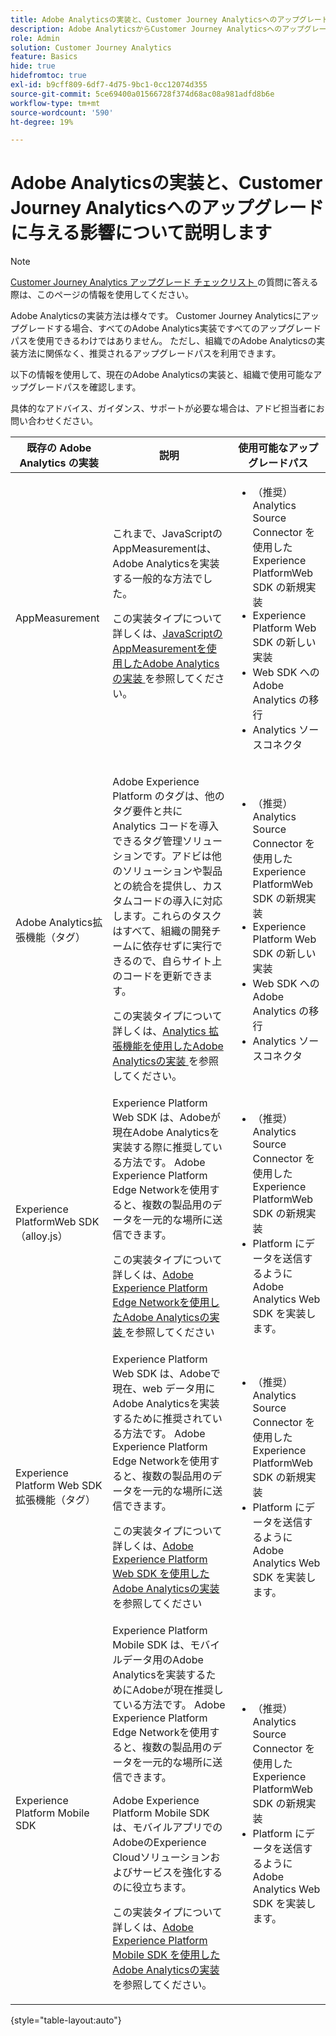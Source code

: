 ```yaml
---
title: Adobe Analyticsの実装と、Customer Journey Analyticsへのアップグレードに与える影響について説明します
description: Adobe AnalyticsからCustomer Journey Analyticsへのアップグレードに推奨されるパスについて説明します
role: Admin
solution: Customer Journey Analytics
feature: Basics
hide: true
hidefromtoc: true
exl-id: b9cff809-6df7-4d75-9bc1-0cc12074d355
source-git-commit: 5ce69400a01566728f374d68ac08a981adfd8b6e
workflow-type: tm+mt
source-wordcount: '590'
ht-degree: 19%

---
```


# Adobe Analyticsの実装と、Customer Journey Analyticsへのアップグレードに与える影響について説明します

>[!NOTE]
> 
>[Customer Journey Analytics アップグレード チェックリスト ](https://gigazelle.github.io/cja-ttv/) の質問に答える際は、このページの情報を使用してください。

Adobe Analyticsの実装方法は様々です。 Customer Journey Analyticsにアップグレードする場合、すべてのAdobe Analytics実装ですべてのアップグレードパスを使用できるわけではありません。 ただし、組織でのAdobe Analyticsの実装方法に関係なく、推奨されるアップグレードパスを利用できます。

以下の情報を使用して、現在のAdobe Analyticsの実装と、組織で使用可能なアップグレードパスを確認します。

具体的なアドバイス、ガイダンス、サポートが必要な場合は、アドビ担当者にお問い合わせください。

| 既存の Adobe Analytics の実装 | 説明 | 使用可能なアップグレードパス |
|---------|----------|----------|
| AppMeasurement | これまで、JavaScriptのAppMeasurementは、Adobe Analyticsを実装する一般的な方法でした。<p>この実装タイプについて詳しくは、[JavaScriptのAppMeasurementを使用したAdobe Analyticsの実装 ](https://experienceleague.adobe.com/en/docs/analytics/implementation/js/overview) を参照してください。</p> | <ul><li>（推奨） Analytics Source Connector を使用したExperience PlatformWeb SDK の新規実装</li><li>Experience Platform Web SDK の新しい実装</li><li>Web SDK への Adobe Analytics の移行</li><li>Analytics ソースコネクタ</li></ul> |
| Adobe Analytics拡張機能（タグ） | <p>Adobe Experience Platform のタグは、他のタグ要件と共に Analytics コードを導入できるタグ管理ソリューションです。アドビは他のソリューションや製品との統合を提供し、カスタムコードの導入に対応します。これらのタスクはすべて、組織の開発チームに依存せずに実行できるので、自らサイト上のコードを更新できます。</p><p>この実装タイプについて詳しくは、[Analytics 拡張機能を使用したAdobe Analyticsの実装 ](https://experienceleague.adobe.com/en/docs/analytics/implementation/launch/overview) を参照してください。</p> | <ul><li>（推奨） Analytics Source Connector を使用したExperience PlatformWeb SDK の新規実装</li><li>Experience Platform Web SDK の新しい実装</li><li>Web SDK への Adobe Analytics の移行</li><li>Analytics ソースコネクタ</li></ul> |
| Experience PlatformWeb SDK （alloy.js） | Experience Platform Web SDK は、Adobeが現在Adobe Analyticsを実装する際に推奨している方法です。 Adobe Experience Platform Edge Networkを使用すると、複数の製品用のデータを一元的な場所に送信できます。 <p>この実装タイプについて詳しくは、[Adobe Experience Platform Edge Networkを使用したAdobe Analyticsの実装 ](https://experienceleague.adobe.com/en/docs/analytics/implementation/aep-edge/overview) を参照してください</p> | <ul><li>（推奨） Analytics Source Connector を使用したExperience PlatformWeb SDK の新規実装</li><li>Platform にデータを送信するようにAdobe Analytics Web SDK を実装します。</li></ul> |
| Experience Platform Web SDK 拡張機能（タグ） | Experience Platform Web SDK は、Adobeで現在、web データ用にAdobe Analyticsを実装するために推奨されている方法です。 Adobe Experience Platform Edge Networkを使用すると、複数の製品用のデータを一元的な場所に送信できます。 <p>この実装タイプについて詳しくは、[Adobe Experience Platform Web SDK を使用したAdobe Analyticsの実装 ](https://experienceleague.adobe.com/en/docs/analytics/implementation/aep-edge/web-sdk/overview) を参照してください</p> | <ul><li>（推奨） Analytics Source Connector を使用したExperience PlatformWeb SDK の新規実装</li><li>Platform にデータを送信するようにAdobe Analytics Web SDK を実装します。</li></ul> |
| Experience Platform Mobile SDK | Experience Platform Mobile SDK は、モバイルデータ用のAdobe Analyticsを実装するためにAdobeが現在推奨している方法です。 Adobe Experience Platform Edge Networkを使用すると、複数の製品用のデータを一元的な場所に送信できます。<p>Adobe Experience Platform Mobile SDK は、モバイルアプリでのAdobeのExperience Cloudソリューションおよびサービスを強化するのに役立ちます。 </p><p>この実装タイプについて詳しくは、[Adobe Experience Platform Mobile SDK を使用したAdobe Analyticsの実装 ](https://experienceleague.adobe.com/en/docs/analytics/implementation/aep-edge/mobile-sdk/overview) を参照してください。</p> | <ul><li>（推奨） Analytics Source Connector を使用したExperience PlatformWeb SDK の新規実装</li><li>Platform にデータを送信するようにAdobe Analytics Web SDK を実装します。</li></ul> |

{style="table-layout:auto"}
